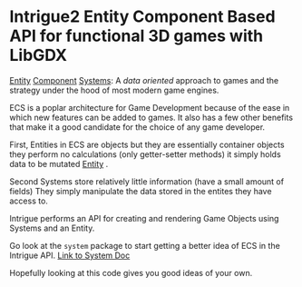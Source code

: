 # Intrigue2 Entity Component Based API for functional 3D games with LibGDX


[Entity](core/src/com/mk/intrigue/entity/) [Component](core/src/com/mk/intrigue/entity/component/) [Systems](core/src/com/mk/intrigue/system/): 
A *data oriented* approach to games and the strategy  under the hood of most modern game engines.  

ECS is a poplar architecture for Game Development because of the ease in which new features can be added to games.
It also has a few other benefits that make it a good candidate for the choice of any game developer.


First, Entities in ECS are objects but they are essentially container objects 
they perform no calculations (only getter-setter methods) it simply holds data to be mutated [Entity](core/src/com/mk/intrigue/entity/Gobject.java) . 

Second Systems store relatively little information (have a small amount of fields)
They simply manipulate the data stored in the entites they have access to.  

Intrigue performs an API for creating and rendering Game Objects using Systems and
an Entity.

Go look at the `system` package to start getting a better idea of ECS in the Intrigue API.  [Link to System Doc](core/src/com/mk/intrigue/system/)

Hopefully looking at this code gives you good ideas of your own.
